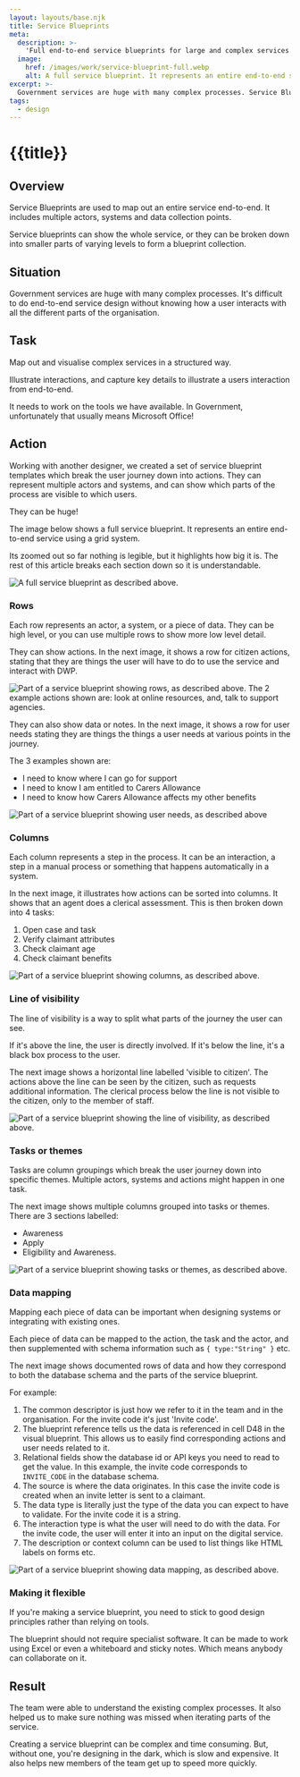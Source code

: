 ```yaml
---
layout: layouts/base.njk
title: Service Blueprints
meta:
  description: >-
    'Full end-to-end service blueprints for large and complex services.'
  image:
    href: /images/work/service-blueprint-full.webp
    alt: A full service blueprint. It represents an entire end-to-end service using a grid system. Its zoomed out so far nothing is legible, but it highlights how big it is. The rest of this article breaks each section down so it is understandable.
excerpt: >-
  Government services are huge with many complex processes. Service Blueprints outline end-to-end service design and how a user interacts with all the different parts of the organisation.
tags:
  - design
---
```


# {{title}}

## Overview

Service Blueprints are used to map out an entire service end-to-end. It includes multiple actors, systems and data collection points. 

Service blueprints can show the whole service, or they can be broken down into smaller parts of varying levels to form a blueprint collection.

## Situation

Government services are huge with many complex processes. It's difficult to do end-to-end service design without knowing how a user interacts with all the different parts of the organisation.

## Task

Map out and visualise complex services in a structured way.

Illustrate interactions, and capture key details to illustrate a users interaction from end-to-end.

It needs to work on the tools we have available. In Government, unfortunately that usually means Microsoft Office!

## Action

Working with another designer, we created a set of service blueprint templates which break the user journey down into actions. They can represent multiple actors and systems, and can show which parts of the process are visible to which users.

They can be huge!

The image below shows a full service blueprint. It represents an entire end-to-end service using a grid system.

Its zoomed out so far nothing is legible, but it highlights how big it is. The rest of this article breaks each section down so it is understandable.

![A full service blueprint as described above.](/images/work/service-blueprint-full.webp)

### Rows

Each row represents an actor, a system, or a piece of data. They can be high level, or you can use multiple rows to show more low level detail.

They can show actions. In the next image, it shows a row for citizen actions, stating that they are things the user will have to do to use the service and interact with DWP. 

![Part of a service blueprint showing rows, as described above. The 2 example actions shown are: look at online resources, and, talk to support agencies.](/images/work/service-blueprint-row-action.webp)

They can also show data or notes. In the next image, it shows a row for user needs stating they are things the things a user needs at various points in the journey. 

The 3 examples shown are: 
- I need to know where I can go for support
- I need to know I am entitled to Carers Allowance
- I need to know how Carers Allowance affects my other benefits

![Part of a service blueprint showing user needs, as described above ](/images/work/service-blueprint-row-data.webp)

### Columns

Each column represents a step in the process. It can be an interaction, a step in a manual process or something that happens automatically in a system.

In the next image, it illustrates how actions can be sorted into columns. It shows that an agent does a clerical assessment. This is then broken down into 4 tasks:
1. Open case and task
2. Verify claimant attributes
3. Check claimant age
4. Check claimant benefits

![Part of a service blueprint showing columns, as described above.](/images/work/service-blueprint-col-actions.webp)

### Line of visibility

The line of visibility is a way to split what parts of the journey the user can see.

If it's above the line, the user is directly involved. If it's below the line, it's a black box process to the user.

The next image shows a horizontal line labelled 'visible to citizen'. The actions above the line can be seen by the citizen, such as requests additional information. The clerical process below the line is not visible to the citizen, only to the member of staff.

![Part of a service blueprint showing the line of visibility, as described above.](/images/work/service-blueprint-line-of-visibility.webp)

### Tasks or themes

Tasks are column groupings which break the user journey down into specific themes. Multiple actors, systems and actions might happen in one task.

The next image shows multiple columns grouped into tasks or themes. There are 3 sections labelled:
- Awareness
- Apply
- Eligibility and Awareness.

![Part of a service blueprint showing tasks or themes, as described above.](/images/work/service-blueprint-themes.webp)

### Data mapping

Mapping each piece of data can be important when designing systems or integrating with existing ones.

Each piece of data can be mapped to the action, the task and the actor, and then supplemented with schema information such as `{ type:"String" }` etc.

The next image shows documented rows of data and how they correspond to both the database schema and the parts of the service blueprint. 

For example:

1. The common descriptor is just how we refer to it in the team and in the organisation. For the invite code it's just 'Invite code'.
2. The blueprint reference tells us the data is referenced in cell D48 in the visual blueprint. This allows us to easily find corresponding actions and user needs related to it.
3. Relational fields show the database id or API keys you need to read to get the value. In this example, the invite code corresponds to `INVITE_CODE` in the database schema.
4. The source is where the data originates. In this case the invite code is created when an invite letter is sent to a claimant.
5. The data type is literally just the type of the data you can expect to have to validate. For the invite code it is a string.
6. The interaction type is what the user will need to do with the data. For the invite code, the user will enter it into an input on the digital service.
7. The description or context column can be used to list things like HTML labels on forms etc.

![Part of a service blueprint showing data mapping, as described above.](/images/work/service-blueprint-data-mapping.webp)

### Making it flexible

If you're making a service blueprint, you need to stick to good design principles rather than relying on tools.

The blueprint should not require specialist software. It can be made to work using Excel or even a whiteboard and sticky notes. Which means anybody can collaborate on it.

## Result

The team were able to understand the existing complex processes. It also helped us to make sure nothing was missed when iterating parts of the service.

Creating a service blueprint can be complex and time consuming. But, without one, you're designing in the dark, which is slow and expensive. It also helps new members of the team get up to speed more quickly.